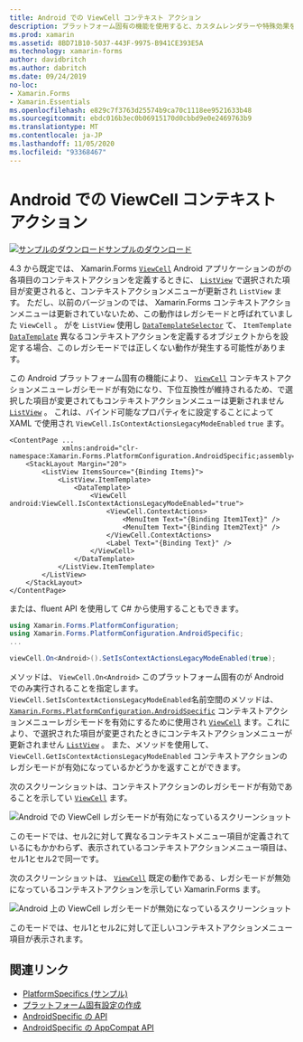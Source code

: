 ```yaml
---
title: Android での ViewCell コンテキスト アクション
description: プラットフォーム固有の機能を使用すると、カスタムレンダラーや特殊効果を実装することなく、特定のプラットフォームでのみ使用できる機能を使用できます。 この記事では、ViewCell コンテキストアクションのレガシモードを有効にする、Android プラットフォーム固有のを使用する方法について説明します。
ms.prod: xamarin
ms.assetid: 8BD71B10-5037-443F-9975-B941CE393E5A
ms.technology: xamarin-forms
author: davidbritch
ms.author: dabritch
ms.date: 09/24/2019
no-loc:
- Xamarin.Forms
- Xamarin.Essentials
ms.openlocfilehash: e829c7f3763d25574b9ca70c1118ee9521633b48
ms.sourcegitcommit: ebdc016b3ec0b06915170d0cbbd9e0e2469763b9
ms.translationtype: MT
ms.contentlocale: ja-JP
ms.lasthandoff: 11/05/2020
ms.locfileid: "93368467"
---
```

# <a name="viewcell-context-actions-on-android"></a>Android での ViewCell コンテキスト アクション

[![サンプルのダウンロード](~/media/shared/download.png)サンプルのダウンロード](/samples/xamarin/xamarin-forms-samples/userinterface-platformspecifics)

4.3 から既定では、 Xamarin.Forms [`ViewCell`](xref:Xamarin.Forms.ViewCell) Android アプリケーションのがの各項目のコンテキストアクションを定義するときに、 [`ListView`](xref:Xamarin.Forms.ListView) で選択された項目が変更されると、コンテキストアクションメニューが更新され `ListView` ます。 ただし、以前のバージョンのでは、 Xamarin.Forms コンテキストアクションメニューは更新されていないため、この動作はレガシモードと呼ばれていました `ViewCell` 。 がを `ListView` 使用し [`DataTemplateSelector`](xref:Xamarin.Forms.DataTemplateSelector) て、 `ItemTemplate` [`DataTemplate`](xref:Xamarin.Forms.DataTemplate) 異なるコンテキストアクションを定義するオブジェクトからを設定する場合、このレガシモードでは正しくない動作が発生する可能性があります。

この Android プラットフォーム固有の機能により、 [`ViewCell`](xref:Xamarin.Forms.ViewCell) コンテキストアクションメニューレガシモードが有効になり、下位互換性が維持されるため、で選択した項目が変更されてもコンテキストアクションメニューは更新されません [`ListView`](xref:Xamarin.Forms.ListView) 。 これは、バインド可能なプロパティをに設定することによって XAML で使用され `ViewCell.IsContextActionsLegacyModeEnabled` `true` ます。

```xaml
<ContentPage ...
             xmlns:android="clr-namespace:Xamarin.Forms.PlatformConfiguration.AndroidSpecific;assembly=Xamarin.Forms.Core">
    <StackLayout Margin="20">
        <ListView ItemsSource="{Binding Items}">
            <ListView.ItemTemplate>
                <DataTemplate>
                    <ViewCell android:ViewCell.IsContextActionsLegacyModeEnabled="true">
                        <ViewCell.ContextActions>
                            <MenuItem Text="{Binding Item1Text}" />
                            <MenuItem Text="{Binding Item2Text}" />
                        </ViewCell.ContextActions>
                        <Label Text="{Binding Text}" />
                    </ViewCell>
                </DataTemplate>
            </ListView.ItemTemplate>
        </ListView>
    </StackLayout>
</ContentPage>
```

または、fluent API を使用して C# から使用することもできます。

```csharp
using Xamarin.Forms.PlatformConfiguration;
using Xamarin.Forms.PlatformConfiguration.AndroidSpecific;
...

viewCell.On<Android>().SetIsContextActionsLegacyModeEnabled(true);
```

メソッドは、 `ViewCell.On<Android>` このプラットフォーム固有のが Android でのみ実行されることを指定します。 `ViewCell.SetIsContextActionsLegacyModeEnabled`名前空間のメソッドは、 [`Xamarin.Forms.PlatformConfiguration.AndroidSpecific`](xref:Xamarin.Forms.PlatformConfiguration.AndroidSpecific) コンテキストアクションメニューレガシモードを有効にするために使用され [`ViewCell`](xref:Xamarin.Forms.ViewCell) ます。これにより、で選択された項目が変更されたときにコンテキストアクションメニューが更新されません [`ListView`](xref:Xamarin.Forms.ListView) 。 また、メソッドを使用して、 `ViewCell.GetIsContextActionsLegacyModeEnabled` コンテキストアクションのレガシモードが有効になっているかどうかを返すことができます。

次のスクリーンショットは、コンテキストアクションのレガシモードが有効であることを示してい [`ViewCell`](xref:Xamarin.Forms.ViewCell) ます。

![Android での ViewCell レガシモードが有効になっているスクリーンショット](viewcell-context-actions-images/legacy-mode-enabled.png "ViewCell レガシモードが有効")

このモードでは、セル2に対して異なるコンテキストメニュー項目が定義されているにもかかわらず、表示されているコンテキストアクションメニュー項目は、セル1とセル2で同一です。

次のスクリーンショットは、 [`ViewCell`](xref:Xamarin.Forms.ViewCell) 既定の動作である、レガシモードが無効になっているコンテキストアクションを示してい Xamarin.Forms ます。

![Android 上の ViewCell レガシモードが無効になっているスクリーンショット](viewcell-context-actions-images/legacy-mode-disabled.png "ViewCell レガシモードが無効です")

このモードでは、セル1とセル2に対して正しいコンテキストアクションメニュー項目が表示されます。

## <a name="related-links"></a>関連リンク

- [PlatformSpecifics (サンプル)](/samples/xamarin/xamarin-forms-samples/userinterface-platformspecifics)
- [プラットフォーム固有設定の作成](~/xamarin-forms/platform/platform-specifics/index.md#creating-platform-specifics)
- [AndroidSpecific の API](xref:Xamarin.Forms.PlatformConfiguration.AndroidSpecific)
- [AndroidSpecific の AppCompat API](xref:Xamarin.Forms.PlatformConfiguration.AndroidSpecific.AppCompat)